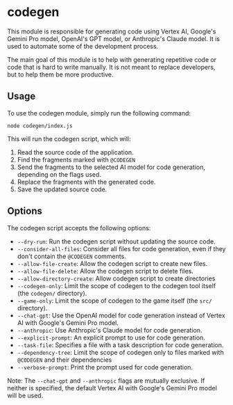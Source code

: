 # codegen

This module is responsible for generating code using Vertex AI, Google's Gemini Pro model, OpenAI's GPT model, or Anthropic's Claude model.
It is used to automate some of the development process.

The main goal of this module is to help with generating repetitive code or code that is hard to write manually.
It is not meant to replace developers, but to help them be more productive.

## Usage

To use the codegen module, simply run the following command:

```
node codegen/index.js
```

This will run the codegen script, which will:

1. Read the source code of the application.
2. Find the fragments marked with `@CODEGEN`
3. Send the fragments to the selected AI model for code generation, depending on the flags used.
4. Replace the fragments with the generated code.
5. Save the updated source code.

## Options

The codegen script accepts the following options:

- `--dry-run`: Run the codegen script without updating the source code.
- `--consider-all-files`: Consider all files for code generation, even if they don't contain the `@CODEGEN` comments.
- `--allow-file-create`: Allow the codegen script to create new files.
- `--allow-file-delete`: Allow the codegen script to delete files.
- `--allow-directory-create`: Allow codegen script to create directories
- `--codegen-only`: Limit the scope of codegen to the codegen tool itself (the `codegen/` directory).
- `--game-only`: Limit the scope of codegen to the game itself (the `src/` directory).
- `--chat-gpt`: Use the OpenAI model for code generation instead of Vertex AI with Google's Gemini Pro model.
- `--anthropic`: Use Anthropic's Claude model for code generation.
- `--explicit-prompt`: An explicit prompt to use for code generation.
- `--task-file`: Specifies a file with a task description for code generation.
- `--dependency-tree`: Limit the scope of codegen only to files marked with `@CODEGEN` and their dependencies
- `--verbose-prompt`: Print the prompt used for code generation.

Note: The `--chat-gpt` and `--anthropic` flags are mutually exclusive. If neither is specified, the default Vertex AI with Google's Gemini Pro model will be used.
